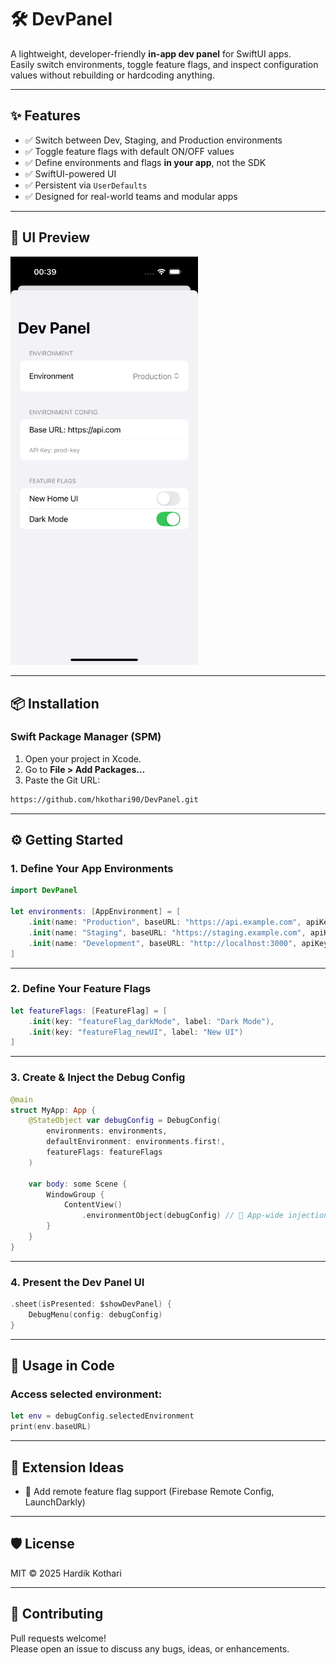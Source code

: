 # 🛠️ DevPanel

A lightweight, developer-friendly **in-app dev panel** for SwiftUI apps.  
Easily switch environments, toggle feature flags, and inspect configuration values without rebuilding or hardcoding anything.

---

## ✨ Features

- ✅ Switch between Dev, Staging, and Production environments
- ✅ Toggle feature flags with default ON/OFF values
- ✅ Define environments and flags **in your app**, not the SDK
- ✅ SwiftUI-powered UI
- ✅ Persistent via `UserDefaults`
- ✅ Designed for real-world teams and modular apps

---

## 📸 UI Preview

<img src="Screenshot/screenshot.png" width="300" />

---

## 📦 Installation

### Swift Package Manager (SPM)

1. Open your project in Xcode.
2. Go to **File > Add Packages…**
3. Paste the Git URL:

```bash
https://github.com/hkothari90/DevPanel.git
```

---

## ⚙️ Getting Started

### 1. Define Your App Environments

```swift
import DevPanel

let environments: [AppEnvironment] = [
    .init(name: "Production", baseURL: "https://api.example.com", apiKey: "prod-key"),
    .init(name: "Staging", baseURL: "https://staging.example.com", apiKey: "staging-key"),
    .init(name: "Development", baseURL: "http://localhost:3000", apiKey: "dev-key")
]
```

---

### 2. Define Your Feature Flags

```swift
let featureFlags: [FeatureFlag] = [
    .init(key: "featureFlag_darkMode", label: "Dark Mode"),
    .init(key: "featureFlag_newUI", label: "New UI")
]
```

---

### 3. Create & Inject the Debug Config

```swift
@main
struct MyApp: App {
    @StateObject var debugConfig = DebugConfig(
        environments: environments,
        defaultEnvironment: environments.first!,
        featureFlags: featureFlags
    )

    var body: some Scene {
        WindowGroup {
            ContentView()
                .environmentObject(debugConfig) // 🔁 App-wide injection
        }
    }
}
```

---

### 4. Present the Dev Panel UI

```swift
.sheet(isPresented: $showDevPanel) {
    DebugMenu(config: debugConfig)
}
```

---

## 🧪 Usage in Code

### Access selected environment:
```swift
let env = debugConfig.selectedEnvironment
print(env.baseURL)
```

---

## 🧩 Extension Ideas

- 🔌 Add remote feature flag support (Firebase Remote Config, LaunchDarkly)

---

## 🛡 License

MIT © 2025 Hardik Kothari

---

## 🙌 Contributing

Pull requests welcome!  
Please open an issue to discuss any bugs, ideas, or enhancements.

